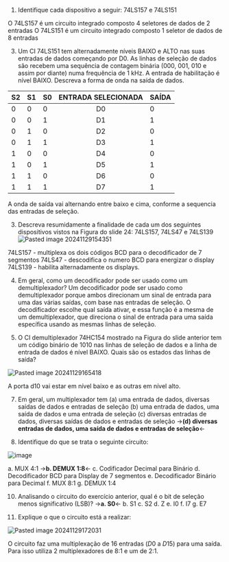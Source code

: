 1. Identifique cada dispositivo a seguir: 74LS157 e 74LS151

O 74LS157 é um circuito integrado composto 4 seletores de dados de 2 entradas
O 74LS151 é um circuito integrado composto 1 seletor de dados de 8 entradas

3. Um CI 74LS151 tem alternadamente níveis BAIXO e ALTO nas suas entradas de dados começando por D0. As linhas de seleção de dados são recebem uma sequência de contagem binária (000, 001, 010 e assim por diante) numa frequência de 1 kHz. A entrada de habilitação é nível BAIXO. Descreva a forma de onda na saída de dados.


| S2  | S1  | S0  | ENTRADA SELECIONADA | SAÍDA |
| --- | --- | --- | :-----------------: | ----- |
| 0   | 0   | 0   |         D0          | 0     |
| 0   | 0   | 1   |         D1          | 1     |
| 0   | 1   | 0   |         D2          | 0     |
| 0   | 1   | 1   |         D3          | 1     |
| 1   | 0   | 0   |         D4          | 0     |
| 1   | 0   | 1   |         D5          | 1     |
| 1   | 1   | 0   |         D6          | 0     |
| 1   | 1   | 1   |         D7          | 1     |
A onda de saída vai alternando entre baixo e cima, conforme a sequencia das entradas de seleção.

3. Descreva resumidamente a finalidade de cada um dos seguintes dispositivos vistos na Figura do slide 24: 74LS157, 74LS47 e 74LS139
![Pasted image 20241129154351](https://github.com/user-attachments/assets/8dc6a2f3-65f1-4d73-a93e-02da8c661319)

74LS157 -  multiplexa os dois códigos BCD para o decodificador de 7 segmentos
74LS47 -  descodifica o numero BCD para energizar o display
74LS139 -  habilita alternadamente os displays.

4. Em geral, como um decodificador pode ser usado como um demultiplexador?
Um decodificador pode ser usado como demultiplexador porque ambos direcionam um sinal de entrada para uma das várias saídas, com base nas entradas de seleção. O decodificador escolhe qual saída ativar, e essa função é a mesma de um demultiplexador, que direciona o sinal de entrada para uma saída específica usando as mesmas linhas de seleção.

5. O CI demultiplexador 74HC154 mostrado na Figura do slide anterior tem um código binário de 1010 nas linhas de seleção de dados e a linha de entrada de dados é nível BAIXO. Quais são os estados das linhas de saída?

![Pasted image 20241129165418](https://github.com/user-attachments/assets/db892d63-6d4b-44d0-bede-b693bb1987fb)

A porta d10 vai estar em nível baixo e as outras em nível alto.

7. Em geral, um multiplexador tem 
(a) uma entrada de dados, diversas saídas de dados e entradas de seleção 
(b) uma entrada de dados, uma saída de dados e uma entrada de seleção 
(c) diversas entradas de dados, diversas saídas de dados e entradas de seleção 
->**(d) diversas entradas de dados, uma saída de dados e entradas de seleção**<-

8. Identifique do que se trata o seguinte circuito:

![image](https://github.com/user-attachments/assets/efbca069-dd37-4c04-af05-07a3d20e54c3)

a. MUX 4:1 
->**b. DEMUX 1:8**<-
c. Codificador Decimal para Binário 
d. Decodificador BCD para Display de 7 segmentos 
e. Decodificador Binário para Decimal
f. MUX 8:1 
g. DEMUX 1:4 

10. Analisando o circuito do exercício anterior, qual é o bit de seleção menos significativo (LSB)?
->**a. S0**<-
b. S1 
c. S2 
d. Z 
e. I0
f. I7 
g. E7 


11. Explique o que o circuito está a realizar:

![Pasted image 20241129172031](https://github.com/user-attachments/assets/2f0995cd-e328-44d7-84bc-1d862d84de81)

O circuito faz uma multiplexação de 16 entradas ($D0$ a $D15$) para uma saída. Para isso utiliza 2 multiplexadores de 8:1 e um de 2:1.
